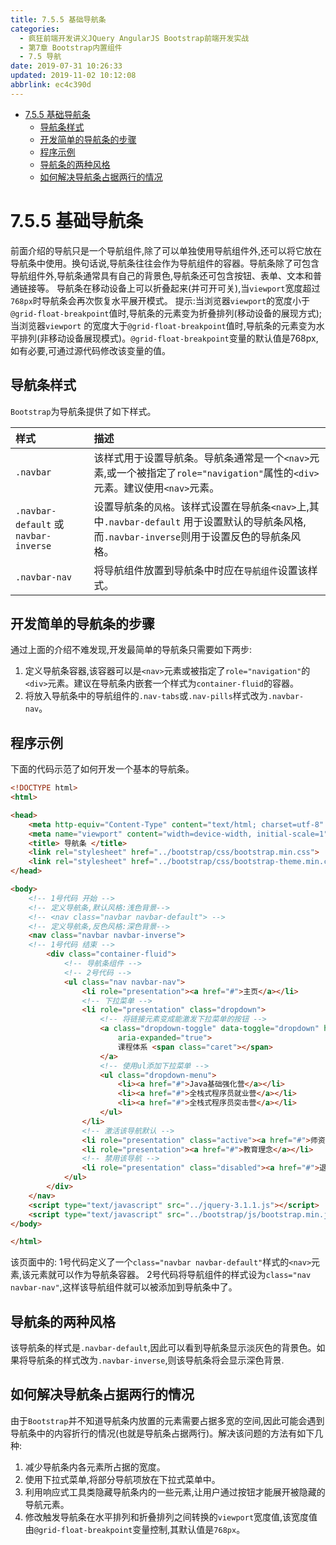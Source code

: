 ```yaml
---
title: 7.5.5 基础导航条
categories: 
  - 疯狂前端开发讲义JQuery AngularJS Bootstrap前端开发实战
  - 第7章 Bootstrap内置组件
  - 7.5 导航
date: 2019-07-31 10:26:33
updated: 2019-11-02 10:12:08
abbrlink: ec4c390d
---
```

<div id='my_toc'>

- [7.5.5 基础导航条](/JavaReadingNotes/ec4c390d/#7-5-5-基础导航条)
    - [导航条样式](/JavaReadingNotes/ec4c390d/#导航条样式)
    - [开发简单的导航条的步骤](/JavaReadingNotes/ec4c390d/#开发简单的导航条的步骤)
    - [程序示例](/JavaReadingNotes/ec4c390d/#程序示例)
    - [导航条的两种风格](/JavaReadingNotes/ec4c390d/#导航条的两种风格)
    - [如何解决导航条占据两行的情况](/JavaReadingNotes/ec4c390d/#如何解决导航条占据两行的情况)

</div>
<!--more-->
<script>if (navigator.platform.toLowerCase() == 'win32'){document.getElementById('my_toc').style.display = 'none';}</script>

<!--end-->
<!--SSTStart-->
# 7.5.5 基础导航条 #
前面介绍的导航只是一个导航组件,除了可以单独使用导航组件外,还可以将它放在导航条中使用。换句话说,导航条往往会作为导航组件的容器。导航条除了可包含导航组件外,导航条通常具有自己的背景色,导航条还可包含按钮、表单、文本和普通链接等。
导航条在移动设备上可以折叠起来(并可开可关),当`viewport`宽度超过`768px`时导航条会再次恢复水平展开模式。
提示:当浏览器`viewport`的宽度小于`@grid-float-breakpoint`值时,导航条的元素变为折叠排列(移动设备的展现方式);当浏览器`viewport` 的宽度大于`@grid-float-breakpoint`值时,导航条的元素变为水平排列(非移动设备展现模式)。`@grid-float-breakpoint`变量的默认值是768px,如有必要,可通过源代码修改该变量的值。
## 导航条样式 ##
<!--replace:nav=N A V-->
`Bootstrap`为导航条提供了如下样式。

|样式|描述|
|:---|:---|
|`.navbar`|该样式用于设置导航条。导航条通常是一个`<nav>`元素,或一个被指定了`role="navigation"`属性的`<div>`元素。建议使用`<nav>`元素。|
|`.navbar-default` 或`navbar-inverse`|设置导航条的`风格`。该样式设置在导航条`<nav>`上,其中`.navbar-default` 用于设置默认的导航条风格,而`.navbar-inverse`则用于设置反色的导航条风格。|
|`.navbar-nav`|将导航组件放置到导航条中时应在`导航组件`设置该样式。|

## 开发简单的导航条的步骤 ##
通过上面的介绍不难发现,开发最简单的导航条只需要如下两步:

1. 定义导航条容器,该容器可以是`<nav>`元素或被指定了`role="navigation"`的`<div>`元素。建议在导航条内嵌套一个样式为`container-fluid`的容器。
2. 将放入导航条中的导航组件的`.nav-tabs`或`.nav-pills`样式改为`.navbar-nav`。

## 程序示例 ##
下面的代码示范了如何开发一个基本的导航条。
```html
<!DOCTYPE html>
<html>

<head>
    <meta http-equiv="Content-Type" content="text/html; charset=utf-8" />
    <meta name="viewport" content="width=device-width, initial-scale=1">
    <title> 导航条 </title>
    <link rel="stylesheet" href="../bootstrap/css/bootstrap.min.css">
    <link rel="stylesheet" href="../bootstrap/css/bootstrap-theme.min.css">
</head>

<body>
    <!-- 1号代码 开始 -->
    <!-- 定义导航条,默认风格:浅色背景-->
    <!-- <nav class="navbar navbar-default"> -->
    <!-- 定义导航条,反色风格:深色背景-->
    <nav class="navbar navbar-inverse">
    <!-- 1号代码 结束 -->
        <div class="container-fluid">
            <!-- 导航条组件 -->
            <!-- 2号代码 -->
            <ul class="nav navbar-nav">
                <li role="presentation"><a href="#">主页</a></li>
                <!-- 下拉菜单 -->
                <li role="presentation" class="dropdown">
                    <!-- 将链接元素变成能激发下拉菜单的按钮 -->
                    <a class="dropdown-toggle" data-toggle="dropdown" href="#" role="button" aria-haspopup="true"
                        aria-expanded="true">
                        课程体系 <span class="caret"></span>
                    </a>
                    <!-- 使用ul添加下拉菜单 -->
                    <ul class="dropdown-menu">
                        <li><a href="#">Java基础强化营</a></li>
                        <li><a href="#">全栈式程序员就业营</a></li>
                        <li><a href="#">全栈式程序员突击营</a></li>
                    </ul>
                </li>
                <!-- 激活该导航默认 -->
                <li role="presentation" class="active"><a href="#">师资介绍</a></li>
                <li role="presentation"><a href="#">教育理念</a></li>
                <!-- 禁用该导航 -->
                <li role="presentation" class="disabled"><a href="#">退出系统</a></li>
            </ul>
        </div>
    </nav>
    <script type="text/javascript" src="../jquery-3.1.1.js"></script>
    <script type="text/javascript" src="../bootstrap/js/bootstrap.min.js"></script>
</body>

</html>
```
该页面中的:
1号代码定义了一个`class="navbar navbar-default"`样式的`<nav>`元素,该元素就可以作为导航条容器。
2号代码将导航组件的样式设为`class="nav navbar-nav"`,这样该导航组件就可以被添加到导航条中了。

## 导航条的两种风格 ##
该导航条的样式是`.navbar-default`,因此可以看到导航条显示淡灰色的背景色。如果将导航条的样式改为`.navbar-inverse`,则该导航条将会显示深色背景.

## 如何解决导航条占据两行的情况 ##
由于`Bootstrap`并不知道导航条内放置的元素需要占据多宽的空间,因此可能会遇到导航条中的内容折行的情况(也就是导航条占据两行)。解决该问题的方法有如下几种:
1. 减少导航条内各元素所占据的宽度。
2. 使用下拉式菜单,将部分导航项放在下拉式菜单中。
3. 利用响应式工具类隐藏导航条内的一些元素,让用户通过按钮才能展开被隐藏的导航元素。
4. 修改触发导航条在水平排列和折叠排列之间转换的`viewport`宽度值,该宽度值由`@grid-float-breakpoint`变量控制,其默认值是`768px`。
<!--SSTStop-->

